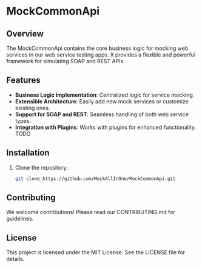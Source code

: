 # MockCommonApi

## Overview
The MockCommonApi contains the core business logic for mocking web services in our web service testing apps. It provides a flexible and powerful framework for simulating SOAP and REST APIs.

## Features
- **Business Logic Implementation**: Centralized logic for service mocking.
- **Extensible Architecture**: Easily add new mock services or customize existing ones.
- **Support for SOAP and REST**: Seamless handling of both web service types.
- **Integration with Plugins**: Works with plugins for enhanced functionality. TODO

## Installation
1. Clone the repository:
   ```bash
   git clone https://github.com/MockAllInOne/MockCommonApi.git

## Contributing
We welcome contributions! Please read our CONTRIBUTING.md for guidelines.

## License
This project is licensed under the MIT License. See the LICENSE file for details.
